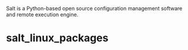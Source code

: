 Salt is a Python-based open source configuration management software and remote execution engine. 

# salt_linux_packages
